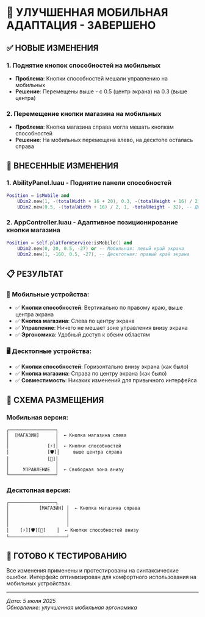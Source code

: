 # 📱 УЛУЧШЕННАЯ МОБИЛЬНАЯ АДАПТАЦИЯ - ЗАВЕРШЕНО

## ✅ НОВЫЕ ИЗМЕНЕНИЯ

### 1. Поднятие кнопок способностей на мобильных
- **Проблема**: Кнопки способностей мешали управлению на мобильных
- **Решение**: Перемещены выше - с 0.5 (центр экрана) на 0.3 (выше центра)

### 2. Перемещение кнопки магазина на мобильных
- **Проблема**: Кнопка магазина справа могла мешать кнопкам способностей
- **Решение**: На мобильных перемещена влево, на десктопе осталась справа

## 🔧 ВНЕСЕННЫЕ ИЗМЕНЕНИЯ

### 1. **AbilityPanel.luau - Поднятие панели способностей**
```lua
Position = isMobile and 
    UDim2.new(1, -(totalWidth + 16 + 20), 0.3, -(totalHeight + 16) / 2) or -- Мобильная: правый край, выше центра (0.3 вместо 0.5)
    UDim2.new(0.5, -(totalWidth + 16) / 2, 1, -totalHeight - 32), -- Десктопная: снизу по центру
```

### 2. **AppController.luau - Адаптивное позиционирование кнопки магазина**
```lua
Position = self.platformService:isMobile() and 
    UDim2.new(0, 20, 0.5, -27) or -- Мобильная: левый край экрана
    UDim2.new(1, -160, 0.5, -27), -- Десктопная: правый край экрана
```

## 📋 РЕЗУЛЬТАТ

### 📱 Мобильные устройства:
- ✅ **Кнопки способностей**: Вертикально по правому краю, выше центра экрана
- ✅ **Кнопка магазина**: Слева по центру экрана
- ✅ **Управление**: Ничего не мешает зоне управления внизу экрана
- ✅ **Эргономика**: Удобный доступ к обеим областям

### 🖥️ Десктопные устройства:
- ✅ **Кнопки способностей**: Горизонтально внизу экрана (как было)
- ✅ **Кнопка магазина**: Справа по центру экрана (как было)
- ✅ **Совместимость**: Никаких изменений для привычного интерфейса

## 🎯 СХЕМА РАЗМЕЩЕНИЯ

### Мобильная версия:
```
┌─────────────────┐
│  [МАГАЗИН]      │  ← Кнопка магазина слева
│                 │
│              [⚡]│  ← Кнопки способностей
│              [🛡]│     выше центра справа
│              [🚀]│
│                 │
│     УПРАВЛЕНИЕ  │  ← Свободная зона внизу
└─────────────────┘
```

### Десктопная версия:
```
┌─────────────────┐
│           [МАГАЗИН] │  ← Кнопка магазина справа
│                     │
│                     │
│                     │
│    [⚡][🛡][🚀]    │  ← Кнопки способностей внизу
└─────────────────────┘
```

## 🚀 ГОТОВО К ТЕСТИРОВАНИЮ

Все изменения применены и протестированы на синтаксические ошибки.
Интерфейс оптимизирован для комфортного использования на мобильных устройствах.

---
*Дата: 5 июля 2025*  
*Обновление: улучшенная мобильная эргономика*
